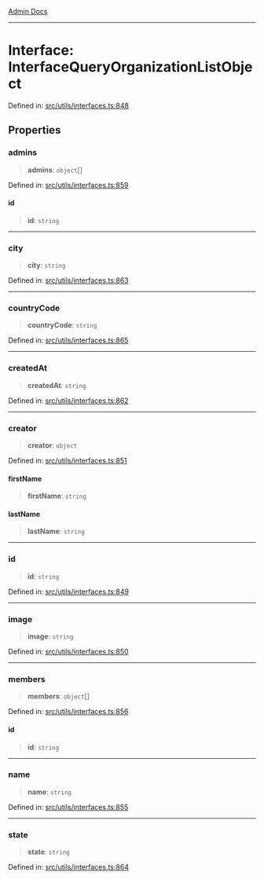 [Admin Docs](/)

***

# Interface: InterfaceQueryOrganizationListObject

Defined in: [src/utils/interfaces.ts:848](https://github.com/PalisadoesFoundation/talawa-admin/blob/main/src/utils/interfaces.ts#L848)

## Properties

### admins

> **admins**: `object`[]

Defined in: [src/utils/interfaces.ts:859](https://github.com/PalisadoesFoundation/talawa-admin/blob/main/src/utils/interfaces.ts#L859)

#### id

> **id**: `string`

***

### city

> **city**: `string`

Defined in: [src/utils/interfaces.ts:863](https://github.com/PalisadoesFoundation/talawa-admin/blob/main/src/utils/interfaces.ts#L863)

***

### countryCode

> **countryCode**: `string`

Defined in: [src/utils/interfaces.ts:865](https://github.com/PalisadoesFoundation/talawa-admin/blob/main/src/utils/interfaces.ts#L865)

***

### createdAt

> **createdAt**: `string`

Defined in: [src/utils/interfaces.ts:862](https://github.com/PalisadoesFoundation/talawa-admin/blob/main/src/utils/interfaces.ts#L862)

***

### creator

> **creator**: `object`

Defined in: [src/utils/interfaces.ts:851](https://github.com/PalisadoesFoundation/talawa-admin/blob/main/src/utils/interfaces.ts#L851)

#### firstName

> **firstName**: `string`

#### lastName

> **lastName**: `string`

***

### id

> **id**: `string`

Defined in: [src/utils/interfaces.ts:849](https://github.com/PalisadoesFoundation/talawa-admin/blob/main/src/utils/interfaces.ts#L849)

***

### image

> **image**: `string`

Defined in: [src/utils/interfaces.ts:850](https://github.com/PalisadoesFoundation/talawa-admin/blob/main/src/utils/interfaces.ts#L850)

***

### members

> **members**: `object`[]

Defined in: [src/utils/interfaces.ts:856](https://github.com/PalisadoesFoundation/talawa-admin/blob/main/src/utils/interfaces.ts#L856)

#### id

> **id**: `string`

***

### name

> **name**: `string`

Defined in: [src/utils/interfaces.ts:855](https://github.com/PalisadoesFoundation/talawa-admin/blob/main/src/utils/interfaces.ts#L855)

***

### state

> **state**: `string`

Defined in: [src/utils/interfaces.ts:864](https://github.com/PalisadoesFoundation/talawa-admin/blob/main/src/utils/interfaces.ts#L864)
